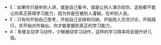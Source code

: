 <!-- 《左耳听风》 - 陈皓 -->
- E：如果你只是听别人讲，或是自己看书，或是让别人演示给你，这些都不能让你真正获得学习能力，因为你是在被别人灌输，在听别人说。
- E：只有你开始自己思考，开始自己总结和归纳，开始找人交流讨论，开始践行，并开始对外输出，你才能掌握到真正的学习能力。
- A：多做主动学习动作，少做被动学习动作，这样的学习效率将会提升好几倍。

